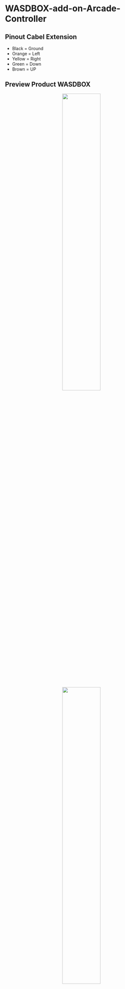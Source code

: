 # WASDBOX-add-on-Arcade-Controller

## Pinout Cabel Extension
- Black = Ground
- Orange = Left
- Yellow = Right
- Green = Down
- Brown = UP

## Preview Product WASDBOX
<p align="center">
    <img src="DOC/wasdbox2.jpeg" width="50%" height="50%">
    <img src="DOC/wasdbox1.jpeg" width="50%" height="50%">
    <img src="DOC/wasdbox3.jpeg" width="50%" height="50%">      
    <img src="DOC/wasdbox4.jpeg" width="50%" height="50%">
</p>

## Preview Design WASDBOX
<p align="center">
    <img src="DOC/wasdbox1.png" width="50%" height="50%">
    <img src="DOC/wasdbox2.png" width="50%" height="50%">
    <img src="DOC/wasdbox3.png" width="50%" height="50%">
</p>

## Preview Product WASDBOX MX
<p align="center">
    <img src="DOC/wasdbox_mx1.jpeg" width="50%" height="50%">
    <img src="DOC/wasdbox_mx2.jpeg" width="50%" height="50%">
    <img src="DOC/wasdbox_mx3.jpeg" width="50%" height="50%">
</p>

## Preview Design WASDBOX MX
<p align="center">
    <img src="DOC/wasdbox_mx1.png" width="50%" height="50%">
    <img src="DOC/wasdbox_mx2.png" width="50%" height="50%">
    <img src="DOC/wasdbox_mx3.png" width="50%" height="50%">
</p>

## Preview Design WASDBOX MX with THUMB
<p align="center">
    <img src="DOC/WASDBOX with thumb.png" width="50%" height="50%">
    <img src="DOC/WASDBOX with thumb2.png" width="50%" height="50%">
    <img src="DOC/WASDBOX with thumb3.png" width="50%" height="50%">
</p>